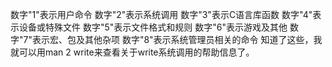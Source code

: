 



数字"1"表示用户命令
数字"2"表示系统调用
数字"3"表示C语言库函数
数字"4"表示设备或特殊文件
数字"5"表示文件格式和规则
数字"6"表示游戏及其他
数字"7"表示宏、包及其他杂项
数字"8"表示系统管理员相关的命令
知道了这些，我就可以用man 2 write来查看关于write系统调用的帮助信息了。